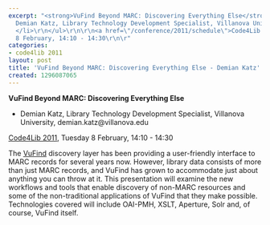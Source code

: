 ```yaml
---
excerpt: "<strong>VuFind Beyond MARC: Discovering Everything Else</strong>\r\n\r\n<ul>\r\n<li>
  Demian Katz, Library Technology Development Specialist, Villanova University, demian.katz@villanova.edu
  </li>\r\n</ul>\r\n\r\n<a href=\"/conference/2011/schedule\">Code4Lib 2011</a>, Tuesday
  8 February, 14:10 - 14:30\r\n\r"
categories:
- code4lib 2011
layout: post
title: 'VuFind Beyond MARC: Discovering Everything Else - Demian Katz'
created: 1296087065
---
```

<strong>VuFind Beyond MARC: Discovering Everything Else</strong>

<ul>
<li> Demian Katz, Library Technology Development Specialist, Villanova University, demian.katz@villanova.edu </li>
</ul>

<a href="/conference/2011/schedule">Code4Lib 2011</a>, Tuesday 8 February, 14:10 - 14:30

The <a href="http://vufind.org/">VuFind</a> discovery layer has been providing a user-friendly interface to MARC records for several years now. However, library data consists of more than just MARC records, and VuFind has grown to accommodate just about anything you can throw at it. This presentation will examine the new workflows and tools that enable discovery of non-MARC resources and some of the non-traditional applications of VuFind that they make possible. Technologies covered will include OAI-PMH, XSLT, Aperture, Solr and, of course, VuFind itself. 
